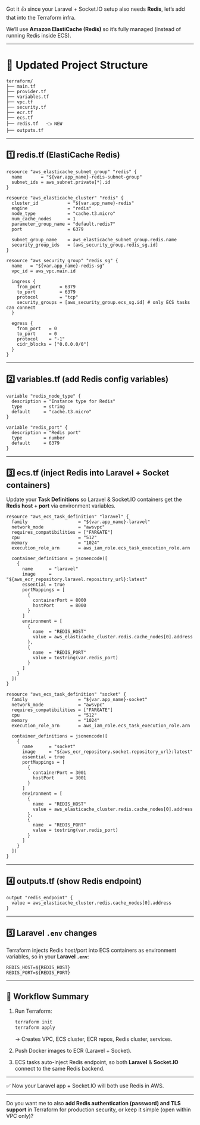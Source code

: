 Got it 👍 since your Laravel + Socket.IO setup also needs **Redis**, let’s add that into the Terraform infra.

We’ll use **Amazon ElastiCache (Redis)** so it’s fully managed (instead of running Redis inside ECS).

---

# 📂 Updated Project Structure

```
terraform/
├── main.tf
├── provider.tf
├── variables.tf
├── vpc.tf
├── security.tf
├── ecr.tf
├── ecs.tf
├── redis.tf   👈 NEW
├── outputs.tf
```

---

## 1️⃣ redis.tf (ElastiCache Redis)

```hcl
resource "aws_elasticache_subnet_group" "redis" {
  name       = "${var.app_name}-redis-subnet-group"
  subnet_ids = aws_subnet.private[*].id
}

resource "aws_elasticache_cluster" "redis" {
  cluster_id           = "${var.app_name}-redis"
  engine               = "redis"
  node_type            = "cache.t3.micro"
  num_cache_nodes      = 1
  parameter_group_name = "default.redis7"
  port                 = 6379

  subnet_group_name    = aws_elasticache_subnet_group.redis.name
  security_group_ids   = [aws_security_group.redis_sg.id]
}

resource "aws_security_group" "redis_sg" {
  name   = "${var.app_name}-redis-sg"
  vpc_id = aws_vpc.main.id

  ingress {
    from_port       = 6379
    to_port         = 6379
    protocol        = "tcp"
    security_groups = [aws_security_group.ecs_sg.id] # only ECS tasks can connect
  }

  egress {
    from_port   = 0
    to_port     = 0
    protocol    = "-1"
    cidr_blocks = ["0.0.0.0/0"]
  }
}
```

---

## 2️⃣ variables.tf (add Redis config variables)

```hcl
variable "redis_node_type" {
  description = "Instance type for Redis"
  type        = string
  default     = "cache.t3.micro"
}

variable "redis_port" {
  description = "Redis port"
  type        = number
  default     = 6379
}
```

---

## 3️⃣ ecs.tf (inject Redis into Laravel + Socket containers)

Update your **Task Definitions** so Laravel & Socket.IO containers get the **Redis host + port** via environment variables.

```hcl
resource "aws_ecs_task_definition" "laravel" {
  family                   = "${var.app_name}-laravel"
  network_mode             = "awsvpc"
  requires_compatibilities = ["FARGATE"]
  cpu                      = "512"
  memory                   = "1024"
  execution_role_arn       = aws_iam_role.ecs_task_execution_role.arn

  container_definitions = jsonencode([
    {
      name      = "laravel"
      image     = "${aws_ecr_repository.laravel.repository_url}:latest"
      essential = true
      portMappings = [
        {
          containerPort = 8000
          hostPort      = 8000
        }
      ]
      environment = [
        {
          name  = "REDIS_HOST"
          value = aws_elasticache_cluster.redis.cache_nodes[0].address
        },
        {
          name  = "REDIS_PORT"
          value = tostring(var.redis_port)
        }
      ]
    }
  ])
}

resource "aws_ecs_task_definition" "socket" {
  family                   = "${var.app_name}-socket"
  network_mode             = "awsvpc"
  requires_compatibilities = ["FARGATE"]
  cpu                      = "512"
  memory                   = "1024"
  execution_role_arn       = aws_iam_role.ecs_task_execution_role.arn

  container_definitions = jsonencode([
    {
      name      = "socket"
      image     = "${aws_ecr_repository.socket.repository_url}:latest"
      essential = true
      portMappings = [
        {
          containerPort = 3001
          hostPort      = 3001
        }
      ]
      environment = [
        {
          name  = "REDIS_HOST"
          value = aws_elasticache_cluster.redis.cache_nodes[0].address
        },
        {
          name  = "REDIS_PORT"
          value = tostring(var.redis_port)
        }
      ]
    }
  ])
}
```

---

## 4️⃣ outputs.tf (show Redis endpoint)

```hcl
output "redis_endpoint" {
  value = aws_elasticache_cluster.redis.cache_nodes[0].address
}
```

---

## 5️⃣ Laravel `.env` changes

Terraform injects Redis host/port into ECS containers as environment variables, so in your **Laravel `.env`**:

```env
REDIS_HOST=${REDIS_HOST}
REDIS_PORT=${REDIS_PORT}
```

---

## 🚀 Workflow Summary

1. Run Terraform:

   ```bash
   terraform init
   terraform apply
   ```

   → Creates VPC, ECS cluster, ECR repos, Redis cluster, services.

2. Push Docker images to ECR (Laravel + Socket).

3. ECS tasks auto-inject Redis endpoint, so both **Laravel** & **Socket.IO** connect to the same Redis backend.

---

✅ Now your Laravel app + Socket.IO will both use Redis in AWS.

---

Do you want me to also **add Redis authentication (password) and TLS support** in Terraform for production security, or keep it simple (open within VPC only)?
